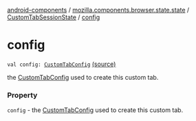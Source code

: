[android-components](../../index.md) / [mozilla.components.browser.state.state](../index.md) / [CustomTabSessionState](index.md) / [config](./config.md)

# config

`val config: `[`CustomTabConfig`](../-custom-tab-config/index.md) [(source)](https://github.com/mozilla-mobile/android-components/blob/master/components/browser/state/src/main/java/mozilla/components/browser/state/state/CustomTabSessionState.kt#L23)

the [CustomTabConfig](../-custom-tab-config/index.md) used to create this custom tab.

### Property

`config` - the [CustomTabConfig](../-custom-tab-config/index.md) used to create this custom tab.